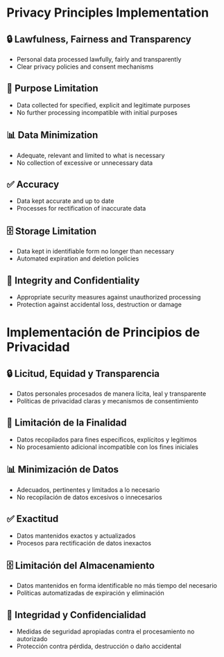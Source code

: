 # Privacy Principles Implementation

## 🔒 Lawfulness, Fairness and Transparency

- Personal data processed lawfully, fairly and transparently
- Clear privacy policies and consent mechanisms

## 🎯 Purpose Limitation

- Data collected for specified, explicit and legitimate purposes
- No further processing incompatible with initial purposes

## 📊 Data Minimization

- Adequate, relevant and limited to what is necessary
- No collection of excessive or unnecessary data

## ✅ Accuracy

- Data kept accurate and up to date
- Processes for rectification of inaccurate data

## 🗄️ Storage Limitation

- Data kept in identifiable form no longer than necessary
- Automated expiration and deletion policies

## 🔐 Integrity and Confidentiality

- Appropriate security measures against unauthorized processing
- Protection against accidental loss, destruction or damage

# Implementación de Principios de Privacidad

## 🔒 Licitud, Equidad y Transparencia

- Datos personales procesados de manera lícita, leal y transparente
- Políticas de privacidad claras y mecanismos de consentimiento

## 🎯 Limitación de la Finalidad

- Datos recopilados para fines específicos, explícitos y legítimos
- No procesamiento adicional incompatible con los fines iniciales

## 📊 Minimización de Datos

- Adecuados, pertinentes y limitados a lo necesario
- No recopilación de datos excesivos o innecesarios

## ✅ Exactitud

- Datos mantenidos exactos y actualizados
- Procesos para rectificación de datos inexactos

## 🗄️ Limitación del Almacenamiento

- Datos mantenidos en forma identificable no más tiempo del necesario
- Políticas automatizadas de expiración y eliminación

## 🔐 Integridad y Confidencialidad

- Medidas de seguridad apropiadas contra el procesamiento no autorizado
- Protección contra pérdida, destrucción o daño accidental
